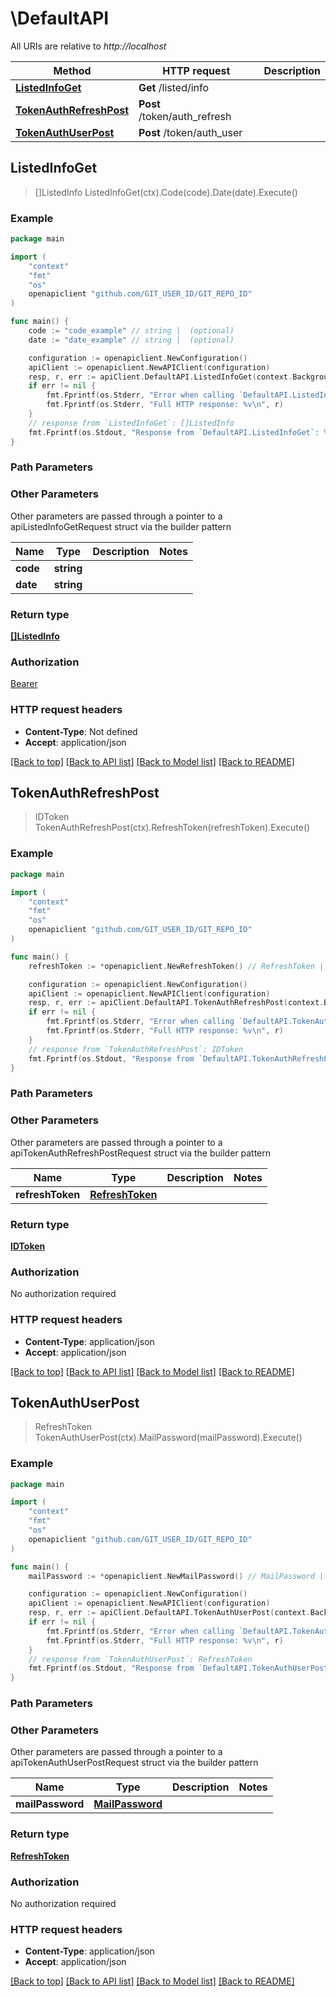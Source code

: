 # \DefaultAPI

All URIs are relative to *http://localhost*

Method | HTTP request | Description
------------- | ------------- | -------------
[**ListedInfoGet**](DefaultAPI.md#ListedInfoGet) | **Get** /listed/info | 
[**TokenAuthRefreshPost**](DefaultAPI.md#TokenAuthRefreshPost) | **Post** /token/auth_refresh | 
[**TokenAuthUserPost**](DefaultAPI.md#TokenAuthUserPost) | **Post** /token/auth_user | 



## ListedInfoGet

> []ListedInfo ListedInfoGet(ctx).Code(code).Date(date).Execute()





### Example

```go
package main

import (
	"context"
	"fmt"
	"os"
	openapiclient "github.com/GIT_USER_ID/GIT_REPO_ID"
)

func main() {
	code := "code_example" // string |  (optional)
	date := "date_example" // string |  (optional)

	configuration := openapiclient.NewConfiguration()
	apiClient := openapiclient.NewAPIClient(configuration)
	resp, r, err := apiClient.DefaultAPI.ListedInfoGet(context.Background()).Code(code).Date(date).Execute()
	if err != nil {
		fmt.Fprintf(os.Stderr, "Error when calling `DefaultAPI.ListedInfoGet``: %v\n", err)
		fmt.Fprintf(os.Stderr, "Full HTTP response: %v\n", r)
	}
	// response from `ListedInfoGet`: []ListedInfo
	fmt.Fprintf(os.Stdout, "Response from `DefaultAPI.ListedInfoGet`: %v\n", resp)
}
```

### Path Parameters



### Other Parameters

Other parameters are passed through a pointer to a apiListedInfoGetRequest struct via the builder pattern


Name | Type | Description  | Notes
------------- | ------------- | ------------- | -------------
 **code** | **string** |  | 
 **date** | **string** |  | 

### Return type

[**[]ListedInfo**](ListedInfo.md)

### Authorization

[Bearer](../README.md#Bearer)

### HTTP request headers

- **Content-Type**: Not defined
- **Accept**: application/json

[[Back to top]](#) [[Back to API list]](../README.md#documentation-for-api-endpoints)
[[Back to Model list]](../README.md#documentation-for-models)
[[Back to README]](../README.md)


## TokenAuthRefreshPost

> IDToken TokenAuthRefreshPost(ctx).RefreshToken(refreshToken).Execute()





### Example

```go
package main

import (
	"context"
	"fmt"
	"os"
	openapiclient "github.com/GIT_USER_ID/GIT_REPO_ID"
)

func main() {
	refreshToken := *openapiclient.NewRefreshToken() // RefreshToken |  (optional)

	configuration := openapiclient.NewConfiguration()
	apiClient := openapiclient.NewAPIClient(configuration)
	resp, r, err := apiClient.DefaultAPI.TokenAuthRefreshPost(context.Background()).RefreshToken(refreshToken).Execute()
	if err != nil {
		fmt.Fprintf(os.Stderr, "Error when calling `DefaultAPI.TokenAuthRefreshPost``: %v\n", err)
		fmt.Fprintf(os.Stderr, "Full HTTP response: %v\n", r)
	}
	// response from `TokenAuthRefreshPost`: IDToken
	fmt.Fprintf(os.Stdout, "Response from `DefaultAPI.TokenAuthRefreshPost`: %v\n", resp)
}
```

### Path Parameters



### Other Parameters

Other parameters are passed through a pointer to a apiTokenAuthRefreshPostRequest struct via the builder pattern


Name | Type | Description  | Notes
------------- | ------------- | ------------- | -------------
 **refreshToken** | [**RefreshToken**](RefreshToken.md) |  | 

### Return type

[**IDToken**](IDToken.md)

### Authorization

No authorization required

### HTTP request headers

- **Content-Type**: application/json
- **Accept**: application/json

[[Back to top]](#) [[Back to API list]](../README.md#documentation-for-api-endpoints)
[[Back to Model list]](../README.md#documentation-for-models)
[[Back to README]](../README.md)


## TokenAuthUserPost

> RefreshToken TokenAuthUserPost(ctx).MailPassword(mailPassword).Execute()





### Example

```go
package main

import (
	"context"
	"fmt"
	"os"
	openapiclient "github.com/GIT_USER_ID/GIT_REPO_ID"
)

func main() {
	mailPassword := *openapiclient.NewMailPassword() // MailPassword |  (optional)

	configuration := openapiclient.NewConfiguration()
	apiClient := openapiclient.NewAPIClient(configuration)
	resp, r, err := apiClient.DefaultAPI.TokenAuthUserPost(context.Background()).MailPassword(mailPassword).Execute()
	if err != nil {
		fmt.Fprintf(os.Stderr, "Error when calling `DefaultAPI.TokenAuthUserPost``: %v\n", err)
		fmt.Fprintf(os.Stderr, "Full HTTP response: %v\n", r)
	}
	// response from `TokenAuthUserPost`: RefreshToken
	fmt.Fprintf(os.Stdout, "Response from `DefaultAPI.TokenAuthUserPost`: %v\n", resp)
}
```

### Path Parameters



### Other Parameters

Other parameters are passed through a pointer to a apiTokenAuthUserPostRequest struct via the builder pattern


Name | Type | Description  | Notes
------------- | ------------- | ------------- | -------------
 **mailPassword** | [**MailPassword**](MailPassword.md) |  | 

### Return type

[**RefreshToken**](RefreshToken.md)

### Authorization

No authorization required

### HTTP request headers

- **Content-Type**: application/json
- **Accept**: application/json

[[Back to top]](#) [[Back to API list]](../README.md#documentation-for-api-endpoints)
[[Back to Model list]](../README.md#documentation-for-models)
[[Back to README]](../README.md)

